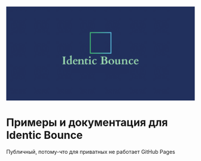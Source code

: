 ![](./IdenticBounceLogo.png)

# Примеры и документация для Identic Bounce

Публичный, потому-что для приватных не работает GitHub Pages  
